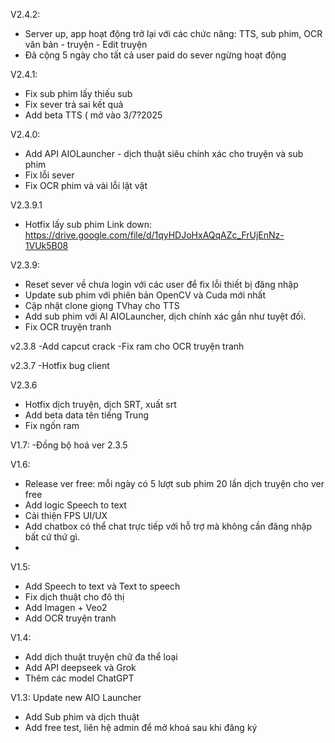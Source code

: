 V2.4.2:
- Server up, app hoạt động trở lại với các chức năng: TTS, sub phim, OCR văn bản - truyện - Edit truyện
- Đã cộng 5 ngày cho tất cả user paid do sever ngừng hoạt động
  
V2.4.1:
- Fix sub phim lấy thiếu sub
- Fix sever trả sai kết quả
- Add beta TTS ( mở vào 3/7?2025
  
V2.4.0:
- Add API AIOLauncher - dịch thuật siêu chính xác cho truyện và sub phim
- Fix lỗi sever
- Fix OCR phim và vài lỗi lặt vặt
  
V2.3.9.1
- Hotfix lấy sub phim
Link down: https://drive.google.com/file/d/1qyHDJoHxAQqAZc_FrUjEnNz-1VUk5B08

V2.3.9:
- Reset sever về chưa login với các user để fix lỗi thiết bị đăng nhập
- Update sub phim với phiên bản OpenCV và Cuda mới nhất
- Cập nhật clone giọng TVhay cho TTS
- Add sub phim với AI AIOLauncher, dịch chính xác gần như tuyệt đối.
- Fix OCR truyện tranh
  
v2.3.8
-Add capcut crack
-Fix ram cho OCR truyện tranh

v2.3.7
-Hotfix bug client

V2.3.6
- Hotfix dịch truyện, dịch SRT, xuất srt
- Add beta data tên tiếng Trung
- Fix ngốn ram
  
V1.7:
-Đồng bộ hoá ver 2.3.5

V1.6:
- Release ver free: mỗi ngày có 5 lượt sub phim 20 lần dịch truyện cho ver free
- Add logic Speech to text
- Cải thiện FPS UI/UX
- Add chatbox có thể chat trực tiếp với hỗ trợ mà không cần đăng nhập bất cứ thứ gì.
- 
V1.5:
- Add Speech to text và Text to speech
- Fix dịch thuật cho đô thị
- Add Imagen + Veo2
- Add OCR truyện tranh

V1.4:
- Add dịch thuật truyện chữ đa thể loại
- Add API deepseek và Grok
- Thêm các model ChatGPT

V1.3:
Update new AIO Launcher
+ Add Sub phim và dịch thuật
+ Add  free test, liên hệ admin để mở khoá sau khi đăng ký
